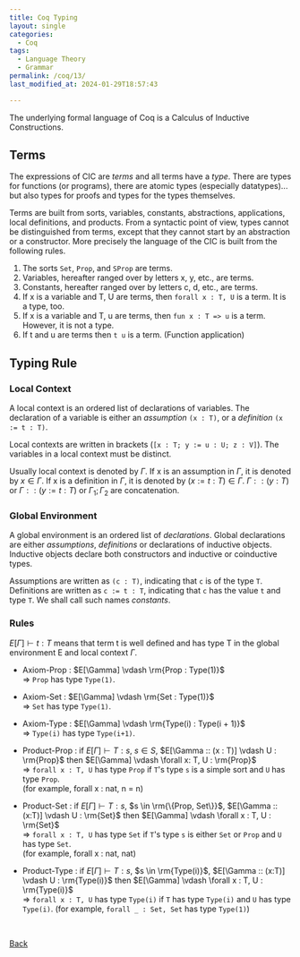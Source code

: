 ```yaml
---
title: Coq Typing
layout: single
categories:
  - Coq
tags:
  - Language Theory
  - Grammar
permalink: /coq/13/
last_modified_at: 2024-01-29T18:57:43

---
```


The underlying formal language of Coq is a Calculus of Inductive Constructions.

## Terms

The expressions of CIC are *terms* and all terms have a *type*.
There are types for functions (or programs),
there are atomic types (especially datatypes)...
but also types for proofs and types for the types themselves.

Terms are built from sorts, variables, constants, abstractions, applications, local definitions, and products.
From a syntactic point of view, types cannot be distinguished from terms,
except that they cannot start by an abstraction or a constructor.
More precisely the language of the CIC is built from the following rules.

1. The sorts `Set`, `Prop`, and `SProp` are terms.
2. Variables, hereafter ranged over by letters x, y, etc., are terms.
3. Constants, hereafter ranged over by letters c, d, etc., are terms.
4. If x is a variable and T, U are terms,
then `forall x : T, U` is a term.
It is a type, too.
5. If x is a variable and T, u are terms,
then `fun x : T => u` is a term.
However, it is not a type.
6. If t and u are terms then `t u` is a term. (Function application)

## Typing Rule

### Local Context

A local context is an ordered list of declarations of variables.
The declaration of a variable is either an *assumption* `(x : T)`,
or a *definition* `(x := t : T)`.

Local contexts are written in brackets (`[x : T; y := u : U; z : V]`).
The variables in a local context must be distinct.

Usually local context is denoted by $\Gamma$.
If x is an assumption in $\Gamma$, it is denoted by $x \in \Gamma$.
If x is a definition in $\Gamma$, it is denoted by $(x := t : T) \in \Gamma$.
$\Gamma::(y:T)$ or $\Gamma::(y:=t:T)$ or $\Gamma_{1};\Gamma_{2}$ are concatenation.

### Global Environment

A global environment is an ordered list of *declarations*.
Global declarations are either *assumptions*, *definitions* or declarations of inductive objects.
Inductive objects declare both constructors and inductive or coinductive types.

Assumptions are written as `(c : T)`, indicating that `c` is of the type `T`.
Definitions are written as `c := t : T`, indicating that `c` has the value `t` and type `T`.
We shall call such names *constants*.

### Rules

$E[\Gamma] \vdash t: T$ means that term t is well defined and has type T in the global environment E and local context $\Gamma$.

* Axiom-Prop : $E[\Gamma] \vdash \rm{Prop : Type(1)}$  
=> `Prop` has type `Type(1)`.

* Axiom-Set : $E[\Gamma] \vdash \rm{Set : Type(1)}$  
=> `Set` has type `Type(1)`.

* Axiom-Type : $E[\Gamma] \vdash \rm{Type(i) : Type(i + 1)}$  
=> `Type(i)` has type `Type(i+1)`.

* Product-Prop : if $E[\Gamma] \vdash T : s$, $s \in S$, $E[\Gamma :: (x : T)] \vdash U : \rm{Prop}$ then $E[\Gamma] \vdash \forall x: T, U : \rm{Prop}$  
=> `forall x : T, U` has type `Prop` if `T`'s type `s` is a simple sort and `U` has type `Prop`.  
(for example, forall x : nat, n = n)

* Product-Set : if $E[\Gamma] \vdash T : s$, $s \in \rm{\{Prop, Set\}}$, $E[\Gamma :: (x:T)] \vdash U : \rm{Set}$ then $E[\Gamma] \vdash \forall x : T, U : \rm{Set}$  
=> `forall x : T, U` has type `Set` if `T`'s type `s` is either `Set` or `Prop` and `U` has type `Set`.  
(for example, forall x : nat, nat)

* Product-Type : if $E[\Gamma] \vdash T : s$, $s \in \rm{Type(i)}$, $E[\Gamma :: (x:T)] \vdash U : \rm{Type(i)}$ then $E[\Gamma] \vdash \forall x : T, U : \rm{Type(i)}$  
=> `forall x : T, U` has type `Type(i)` if `T` has type `Type(i)` and `U` has type `Type(i)`.
(for example, `forall _ : Set, Set` has type `Type(1)`)

<br>

[Back](/coq/)